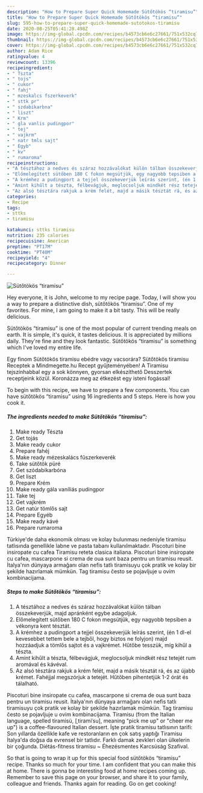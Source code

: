 ```yaml
---
description: "How to Prepare Super Quick Homemade Sütőtökös “tiramisu”"
title: "How to Prepare Super Quick Homemade Sütőtökös “tiramisu”"
slug: 595-how-to-prepare-super-quick-homemade-sutotokos-tiramisu
date: 2020-08-25T05:41:28.498Z
image: https://img-global.cpcdn.com/recipes/b4573cb6e6c27661/751x532cq70/sutotokos-tiramisu-recept-foto.jpg
thumbnail: https://img-global.cpcdn.com/recipes/b4573cb6e6c27661/751x532cq70/sutotokos-tiramisu-recept-foto.jpg
cover: https://img-global.cpcdn.com/recipes/b4573cb6e6c27661/751x532cq70/sutotokos-tiramisu-recept-foto.jpg
author: Adam Rice
ratingvalue: 4
reviewcount: 13396
recipeingredient:
- " Tszta"
- " tojs"
- " cukor"
- " fahj"
- " mzeskalcs fszerkeverk"
- " sttk pr"
- " szdabikarbna"
- " liszt"
- " Krm"
- " gla vanlis pudingpor"
- " tej"
- " vajkrm"
- " natr tmls sajt"
- " Egyb"
- " kv"
- " rumaroma"
recipeinstructions:
- "A tésztához a nedves és száraz hozzávalókat külön tálban összekeverjük, majd apránként egybe adagoljuk."
- "Előmelegített sütőben 180 C fokon megsütjük, egy nagyobb tepsiben a vékonyra kent tésztát."
- "A krémhez a pudingport a tejjel összekeverjük leírás szerint, (én 1 dl-el kevesebbet tettem bele a tejből, hogy biztos ne folyjon) majd hozzáadjuk a tömlős sajtot és a vajkrémet. Hűtőbe tesszük, míg kihűl a tészta."
- "Amint kihűlt a tészta, félbevágjuk, meglocsoljuk mindkét rész tetejét rum aromával és kávéval."
- "Az alsó tésztára rakjuk a krém felét, majd a másik tésztát rá, és az újabb krémet. Fahéjjal megszórjuk a tetejét. Hűtőben pihentetjük 1-2 órát és tálalható."
categories:
- Recipe
tags:
- sttks
- tiramisu

katakunci: sttks tiramisu 
nutrition: 235 calories
recipecuisine: American
preptime: "PT17M"
cooktime: "PT40M"
recipeyield: "4"
recipecategory: Dinner

---
```



![Sütőtökös “tiramisu”](https://img-global.cpcdn.com/recipes/b4573cb6e6c27661/751x532cq70/sutotokos-tiramisu-recept-foto.jpg)

Hey everyone, it is John, welcome to my recipe page. Today, I will show you a way to prepare a distinctive dish, sütőtökös “tiramisu”. One of my favorites. For mine, I am going to make it a bit tasty. This will be really delicious.

Sütőtökös “tiramisu” is one of the most popular of current trending meals on earth. It is simple, it's quick, it tastes delicious. It is appreciated by millions daily. They're fine and they look fantastic. Sütőtökös “tiramisu” is something which I've loved my entire life.

Egy finom Sütőtökös tiramisu ebédre vagy vacsorára? Sütőtökös tiramisu Receptek a Mindmegette.hu Recept gyűjteményében! A Tiramisu tejszínhabbal egy a sok könnyen, gyorsan elkészíthető Desszertek receptjeink közül. Koronázza meg az étkezést egy isteni fogással!


To begin with this recipe, we have to prepare a few components. You can have sütőtökös “tiramisu” using 16 ingredients and 5 steps. Here is how you cook it.

<!--inarticleads1-->

##### The ingredients needed to make Sütőtökös “tiramisu”:

1. Make ready  Tészta
1. Get  tojás
1. Make ready  cukor
1. Prepare  fahéj
1. Make ready  mézeskalács fűszerkeverék
1. Take  sütőtök püré
1. Get  szódabikarbóna
1. Get  liszt
1. Prepare  Krém
1. Make ready  gála vaníliás pudingpor
1. Take  tej
1. Get  vajkrém
1. Get  natúr tömlős sajt
1. Prepare  Egyéb
1. Make ready  kávé
1. Prepare  rumaroma


Türkiye&#39;de daha ekonomik olması ve kolay bulunması nedeniyle tiramisu tatlısında genellikle labne ve pasta tabanı kullanılmaktadır. Piscoturi bine insiropate cu cafea Tiramisu reteta clasica italiana. Piscoturi bine insiropate cu cafea, mascarpone si crema de oua sunt baza pentru un tiramisu reusit. İtalya&#39;nın dünyaya armağanı olan nefis tatlı tiramisuyu çok pratik ve kolay bir şekilde hazırlamak mümkün. Tag tiramisu često se pojavljuje u ovim kombinacijama. 

<!--inarticleads2-->

##### Steps to make Sütőtökös “tiramisu”:

1. A tésztához a nedves és száraz hozzávalókat külön tálban összekeverjük, majd apránként egybe adagoljuk.
1. Előmelegített sütőben 180 C fokon megsütjük, egy nagyobb tepsiben a vékonyra kent tésztát.
1. A krémhez a pudingport a tejjel összekeverjük leírás szerint, (én 1 dl-el kevesebbet tettem bele a tejből, hogy biztos ne folyjon) majd hozzáadjuk a tömlős sajtot és a vajkrémet. Hűtőbe tesszük, míg kihűl a tészta.
1. Amint kihűlt a tészta, félbevágjuk, meglocsoljuk mindkét rész tetejét rum aromával és kávéval.
1. Az alsó tésztára rakjuk a krém felét, majd a másik tésztát rá, és az újabb krémet. Fahéjjal megszórjuk a tetejét. Hűtőben pihentetjük 1-2 órát és tálalható.


Piscoturi bine insiropate cu cafea, mascarpone si crema de oua sunt baza pentru un tiramisu reusit. İtalya&#39;nın dünyaya armağanı olan nefis tatlı tiramisuyu çok pratik ve kolay bir şekilde hazırlamak mümkün. Tag tiramisu često se pojavljuje u ovim kombinacijama. Tiramisu (from the Italian language, spelled tiramisù, [ˌtiramiˈsu], meaning &#34;pick me up&#34; or &#34;cheer me up&#34;) is a coffee-flavoured Italian dessert. İşte pratik tiramisu tatlısının tarifi: Son yıllarda özellikle kafe ve restoranların en çok satış yaptığı Tiramisu İtalya&#39;da doğsa da evrensel bir tatlıdır. Farklı damak zevkleri olan ülkelerin bir çoğunda. Diétás-fitness tiramisu ~ Éhezésmentes Karcsúság Szafival. 

So that is going to wrap it up for this special food sütőtökös “tiramisu” recipe. Thanks so much for your time. I am confident that you can make this at home. There is gonna be interesting food at home recipes coming up. Remember to save this page on your browser, and share it to your family, colleague and friends. Thanks again for reading. Go on get cooking!

